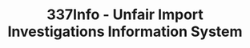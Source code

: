 ---
bigquery: https://console.cloud.google.com/bigquery?p=patents-public-data&d=usitc_investigations&page=dataset&project=sheets-management-319211
citation: US International Trade Commission 337Info Unfair Import Investigations Information
  System
contributors: US International Trade Comission
cost: None
description: US International Trade Commission 337Info Unfair Import Investigations
  Information System contains data on investigations done under Section 337. Section
  337 declares the infringement of certain statutory intellectual property rights
  and other forms of unfair competition in import trade to be unlawful practices.
  Most Section 337 investigations involve allegations of patent or registered trademark
  infringement.
documentation: FAQ and tutorial available on the site
last_edit: 04/09/2022, 01:48:41
location: https://pubapps2.usitc.gov/337external/
maintained_by: US International Trade Comission
schema_fields:
- lastUpdated
- cafcAppeals
- dateOfPublicationFrNotice
- ouiiParticipation
- aljAssigned
- internalRemand
- teoIdIssueDate
- currentActiveALJ
- teoIdDueDate
- endDateMarkmanHearing
- complainant
- dateComplaintFiled
- teoProceedingInvolved
- patentNumber
- investigationNo
- title
- issueDateOtherNonFinal
- id
- patentNumbers
- finalDetNoViolation
- investigationType
- markmanHearing
- investigationTermDate
- scheduledEndDateEvidHear
- finalIdOnViolationIssue
- actualEndDateEvidHear
- startDateMarkmanHearing
- copyrightNumbers
- finalIdOnViolationDue
- respondent
- finalDetViolation
- trademarkNumbers
- currentStatus
- invUnfairAct
- htsNumbers
- ouiiAttorney
- scheduledStartDateEvidHear
- docketNo
- teoReliefGranted
- actualStartDateEvidHear
- targetDate
- dateCreated
- gcAttorney
- publication_number
shortname: unfair_import_investigations
tags:
- import
- legal
- trade
timeframe: 2008-2021 (prior to 2008 downloadable as a JSON file)
title: 337Info - Unfair Import Investigations Information System
uuid: 2721f5ec-e599-4890-9265-9706719fc71e
---